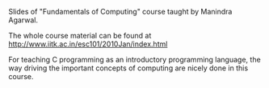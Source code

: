 Slides of "Fundamentals of Computing" course taught by Manindra Agarwal.

The whole course material can be found at http://www.iitk.ac.in/esc101/2010Jan/index.html

For teaching C programming as an introductory programming language, the way driving the important concepts of computing are nicely done in this course.
